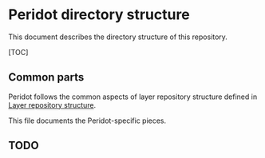# Peridot directory structure

This document describes the directory structure of this repository.

[TOC]

## Common parts

Peridot follows the common aspects of layer repository structure defined in
[Layer repository structure](https://fuchsia.googlesource.com/fuchsia/+/master/docs/layer_repository_structure.md).

This file documents the Peridot-specific pieces.

## TODO
